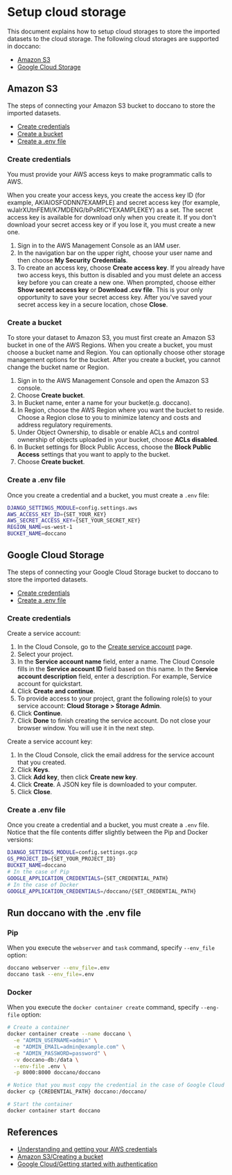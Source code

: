 # Setup cloud storage

This document explains how to setup cloud storages to store the imported datasets to the cloud storage. The following cloud storages are supported in doccano:

- [Amazon S3](#amazon-s3)
- [Google Cloud Storage](#google-cloud-storage)

## Amazon S3

The steps of connecting your Amazon S3 bucket to doccano to store the imported datasets.

- [Create credentials](#create-credentials)
- [Create a bucket](#create-a-bucket)
- [Create a .env file](#create-a-env-file)

### Create credentials

You must provide your AWS access keys to make programmatic calls to AWS.

When you create your access keys, you create the access key ID (for example, AKIAIOSFODNN7EXAMPLE) and secret access key (for example, wJalrXUtnFEMI/K7MDENG/bPxRfiCYEXAMPLEKEY) as a set. The secret access key is available for download only when you create it. If you don't download your secret access key or if you lose it, you must create a new one.

1. Sign in to the AWS Management Console as an IAM user.
2. In the navigation bar on the upper right, choose your user name and then choose **My Security Credentials**.
3. To create an access key, choose **Create access key**. If you already have two access keys, this button is disabled and you must delete an access key before you can create a new one. When prompted, choose either **Show secret access key** or **Download .csv file**. This is your only opportunity to save your secret access key. After you've saved your secret access key in a secure location, chose **Close**.

### Create a bucket

To store your dataset to Amazon S3, you must first create an Amazon S3 bucket in one of the AWS Regions. When you create a bucket, you must choose a bucket name and Region. You can optionally choose other storage management options for the bucket. After you create a bucket, you cannot change the bucket name or Region.

1. Sign in to the AWS Management Console and open the Amazon S3 console.
2. Choose **Create bucket**.
3. In Bucket name, enter a name for your bucket(e.g. doccano).
4. In Region, choose the AWS Region where you want the bucket to reside. Choose a Region close to you to minimize latency and costs and address regulatory requirements.
5. Under Object Ownership, to disable or enable ACLs and control ownership of objects uploaded in your bucket, choose **ACLs disabled**.
6. In Bucket settings for Block Public Access, choose the **Block Public Access** settings that you want to apply to the bucket.
7. Choose **Create bucket**.

### Create a .env file

Once you create a credential and a bucket, you must create a `.env` file:

```bash
DJANGO_SETTINGS_MODULE=config.settings.aws
AWS_ACCESS_KEY_ID={SET_YOUR_KEY}
AWS_SECRET_ACCESS_KEY={SET_YOUR_SECRET_KEY}
REGION_NAME=us-west-1
BUCKET_NAME=doccano
```

## Google Cloud Storage

The steps of connecting your Google Cloud Storage bucket to doccano to store the imported datasets.

- [Create credentials](#create-credentials-1)
- [Create a .env file](#create-a-env-file-1)

### Create credentials

Create a service account:

1. In the Cloud Console, go to the [Create service account](https://console.cloud.google.com/projectselector2/iam-admin/serviceaccounts/create) page.
2. Select your project.
3. In the **Service account name** field, enter a name. The Cloud Console fills in the **Service account ID** field based on this name. In the **Service account description** field, enter a description. For example, Service account for quickstart.
4. Click **Create and continue**.
5. To provide access to your project, grant the following role(s) to your service account: **Cloud Storage > Storage Admin**.
6. Click **Continue**.
7. Click **Done** to finish creating the service account. Do not close your browser window. You will use it in the next step.

Create a service account key:

1. In the Cloud Console, click the email address for the service account that you created.
2. Click **Keys**.
3. Click **Add key**, then click **Create new key**.
4. Click **Create**. A JSON key file is downloaded to your computer.
5. Click **Close**.

### Create a .env file

Once you create a credential and a bucket, you must create a `.env` file. Notice that the file contents differ slightly between the Pip and Docker versions:

```bash
DJANGO_SETTINGS_MODULE=config.settings.gcp
GS_PROJECT_ID={SET_YOUR_PROJECT_ID}
BUCKET_NAME=doccano
# In the case of Pip
GOOGLE_APPLICATION_CREDENTIALS={SET_CREDENTIAL_PATH}
# In the case of Docker
GOOGLE_APPLICATION_CREDENTIALS=/doccano/{SET_CREDENTIAL_PATH}
```

## Run doccano with the .env file

### Pip

When you execute the `webserver` and `task` command, specify `--env_file` option:

```bash
doccano webserver --env_file=.env
doccano task --env_file=.env
```

### Docker

When you execute the `docker container create` command, specify `--eng-file` option:

```bash
# Create a container
docker container create --name doccano \
  -e "ADMIN_USERNAME=admin" \
  -e "ADMIN_EMAIL=admin@example.com" \
  -e "ADMIN_PASSWORD=password" \
  -v doccano-db:/data \
  --env-file .env \
  -p 8000:8000 doccano/doccano

# Notice that you must copy the credential in the case of Google Cloud Storage
docker cp {CREDENTIAL_PATH} doccano:/doccano/

# Start the container
docker container start doccano
```

## References

- [Understanding and getting your AWS credentials](https://docs.aws.amazon.com/general/latest/gr/aws-sec-cred-types.html)
- [Amazon S3/Creating a bucket](https://docs.aws.amazon.com/AmazonS3/latest/userguide/create-bucket-overview.html)
- [Google Cloud/Getting started with authentication](https://cloud.google.com/docs/authentication/getting-started)

